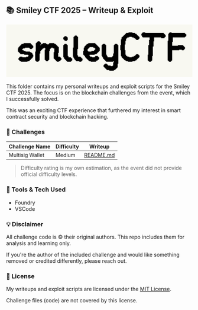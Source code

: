 ## 📚 Smiley CTF 2025 – Writeup & Exploit

![image](img/smileyCTF.png)

This folder contains my personal writeups and exploit scripts for the Smiley CTF 2025. The focus is on the blockchain challenges from the event, which I successfully solved.

This was an exciting CTF experience that furthered my interest in smart contract security and blockchain hacking.

### 🧩 Challenges

| Challenge Name           | Difficulty | Writeup |
|--------------------------|------------|---------|
| Multisig Wallet      | Medium  | [README.md](./multisig-wallet/README.md) |

> Difficulty rating is my own estimation, as the event did not provide official difficulty levels.

### 🧰 Tools & Tech Used

- Foundry
- VSCode

### 💡 Disclaimer

All challenge code is © their original authors. This repo includes them for analysis and learning only.

If you're the author of the included challenge and would like something removed or credited differently, please reach out.

### 🔐 License

My writeups and exploit scripts are licensed under the [MIT License](../LICENSE).  

Challenge files (code) are not covered by this license.
